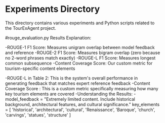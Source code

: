 # Experiments Directory

This directory contains various experiments and Python scripts related to the TourExAgent project.

#rouge_evaluation.py
Results Explanation:

-ROUGE-1 F1 Score: Measures unigram overlap between model feedback and reference
-ROUGE-2 F1 Score: Measures bigram overlap (zero because no 2-word phrases match exactly)
-ROUGE-L F1 Score: Measures longest common subsequence
-Content Coverage Score: Our custom metric for tourism-specific content elements

-ROUGE-L in Table 2: This is the system's overall performance in generating feedback that matches expert reference feedback
-Content Coverage Score : This is a custom metric specifically measuring how many key tourism elements are covered
-Understanding the Results:
-model_feedback = "Extremely limited content. Include historical background, architectural features, and cultural significance."
key_elements = [
    'historical', 'architectural', 'cultural',
    'Renaissance', 'Baroque', 'church',
    'carvings', 'statues', 'structure'
]
